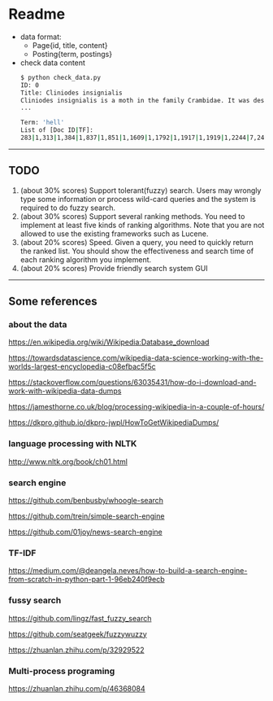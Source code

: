 # Readme

- data format:
    - Page{id, title, content}
    - Posting{term, postings}
- check data content
    ```bash
    $ python check_data.py
    ID: 0
    Title: Cliniodes insignialis
    Cliniodes insignialis is a moth in the family Crambidae. It was described by James E. Hayden in 2011. ...
    ...

    Term: 'hell'
    List of [Doc ID|TF]:
    283|1,313|1,384|1,837|1,851|1,1609|1,1792|1,1917|1,1919|1,2244|7,2411|1,2427|1,2880|1,3140|1,3565|2,4436|1,4996|1,5073|1,5082|1,6401|2,7354|1,8223|1,8303|1,8306|1,9172|1,9253|1,9708|1

    ```


---
## TODO
1. (about 30% scores) Support tolerant(fuzzy) search. Users may wrongly type some
information or process wild-card queries and the system is required to do fuzzy
search.
2. (about 30% scores) Support several ranking methods. You need to implement at
least five kinds of ranking algorithms. Note that you are not allowed to use the
existing frameworks such as Lucene.
3. (about 20% scores) Speed. Given a query, you need to quickly return the ranked
list. You should show the effectiveness and search time of each ranking algorithm
you implement.
4. (about 20% scores) Provide friendly search system GUI

---
## Some references

### about the data

https://en.wikipedia.org/wiki/Wikipedia:Database_download

https://towardsdatascience.com/wikipedia-data-science-working-with-the-worlds-largest-encyclopedia-c08efbac5f5c

https://stackoverflow.com/questions/63035431/how-do-i-download-and-work-with-wikipedia-data-dumps

https://jamesthorne.co.uk/blog/processing-wikipedia-in-a-couple-of-hours/

https://dkpro.github.io/dkpro-jwpl/HowToGetWikipediaDumps/


### language processing with NLTK
http://www.nltk.org/book/ch01.html


### search engine

https://github.com/benbusby/whoogle-search

https://github.com/trein/simple-search-engine

https://github.com/01joy/news-search-engine



### TF-IDF

https://medium.com/@deangela.neves/how-to-build-a-search-engine-from-scratch-in-python-part-1-96eb240f9ecb



### fussy search

https://github.com/lingz/fast_fuzzy_search

https://github.com/seatgeek/fuzzywuzzy

https://zhuanlan.zhihu.com/p/32929522


### Multi-process programing

https://zhuanlan.zhihu.com/p/46368084


